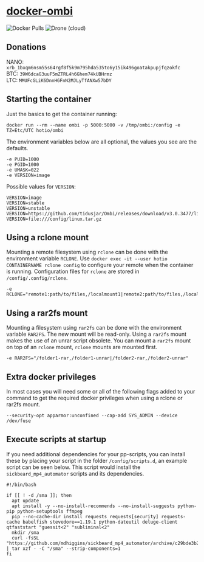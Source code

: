 # [docker-ombi](https://github.com/hotio/docker-ombi)

![Docker Pulls](https://img.shields.io/docker/pulls/hotio/ombi?style=flat-square)
![Drone (cloud)](https://img.shields.io/drone/build/hotio/docker-ombi?style=flat-square)

## Donations

NANO: `xrb_1bxqm6nsm55s64rgf8f5k9m795hda535to6y15ik496goatakpupjfqzokfc`  
BTC: `39W6dcaG3uuF5mZTRL4h6Ghem74kUBHrmz`  
LTC: `MMUFcGLiK6DnnHGFnN2MJLyTfANXw57bDY`

## Starting the container

Just the basics to get the container running:

```shell
docker run --rm --name ombi -p 5000:5000 -v /tmp/ombi:/config -e TZ=Etc/UTC hotio/ombi
```

The environment variables below are all optional, the values you see are the defaults.

```shell
-e PUID=1000
-e PGID=1000
-e UMASK=022
-e VERSION=image
```

Possible values for `VERSION`:

```shell
VERSION=image
VERSION=stable
VERSION=unstable
VERSION=https://github.com/tidusjar/Ombi/releases/download/v3.0.3477/linux.tar.gz
VERSION=file:///config/linux.tar.gz
```

## Using a rclone mount

Mounting a remote filesystem using `rclone` can be done with the environment variable `RCLONE`. Use `docker exec -it --user hotio CONTAINERNAME rclone config` to configure your remote when the container is running. Configuration files for `rclone` are stored in `/config/.config/rclone`.

```shell
-e RCLONE="remote1:path/to/files,/localmount1|remote2:path/to/files,/localmount2"
```

## Using a rar2fs mount

Mounting a filesystem using `rar2fs` can be done with the environment variable `RAR2FS`. The new mount will be read-only. Using a `rar2fs` mount makes the use of an unrar script obsolete. You can mount a `rar2fs` mount on top of an `rclone` mount, `rclone` mounts are mounted first.

```shell
-e RAR2FS="/folder1-rar,/folder1-unrar|/folder2-rar,/folder2-unrar"
```

## Extra docker privileges

In most cases you will need some or all of the following flags added to your command to get the required docker privileges when using a rclone or rar2fs mount.

```shell
--security-opt apparmor:unconfined --cap-add SYS_ADMIN --device /dev/fuse
```

## Execute scripts at startup

If you need additional dependencies for your pp-scripts, you can install these by placing your script in the folder `/config/scripts.d`, an example script can be seen below. This script would install the `sickbeard_mp4_automator` scripts and its dependencies.

```shell
#!/bin/bash

if [[ ! -d /sma ]]; then
  apt update
  apt install -y --no-install-recommends --no-install-suggests python-pip python-setuptools ffmpeg
  pip --no-cache-dir install requests requests[security] requests-cache babelfish stevedore==1.19.1 python-dateutil deluge-client qtfaststart "guessit<2" "subliminal<2"
  mkdir /sma
  curl -fsSL "https://github.com/mdhiggins/sickbeard_mp4_automator/archive/c29bde3b2b4cfc194e5bb3a868b248acd2780d89.tar.gz" | tar xzf - -C "/sma" --strip-components=1
fi
```
